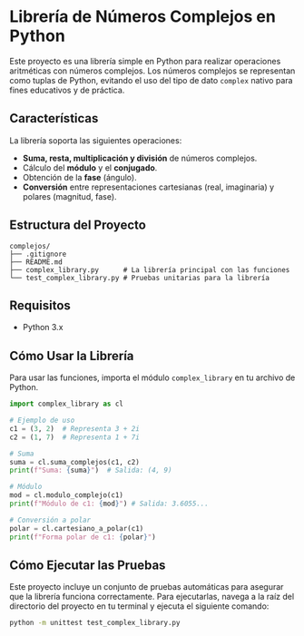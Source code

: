 # Librería de Números Complejos en Python

Este proyecto es una librería simple en Python para realizar operaciones aritméticas con números complejos. Los números complejos se representan como tuplas de Python, evitando el uso del tipo de dato `complex` nativo para fines educativos y de práctica.

## Características

La librería soporta las siguientes operaciones:

* **Suma, resta, multiplicación y división** de números complejos.
* Cálculo del **módulo** y el **conjugado**.
* Obtención de la **fase** (ángulo).
* **Conversión** entre representaciones cartesianas (real, imaginaria) y polares (magnitud, fase).

## Estructura del Proyecto

```
complejos/
├── .gitignore
├── README.md
├── complex_library.py      # La librería principal con las funciones
└── test_complex_library.py # Pruebas unitarias para la librería
```

## Requisitos

* Python 3.x

## Cómo Usar la Librería

Para usar las funciones, importa el módulo `complex_library` en tu archivo de Python.

```python
import complex_library as cl

# Ejemplo de uso
c1 = (3, 2)  # Representa 3 + 2i
c2 = (1, 7)  # Representa 1 + 7i

# Suma
suma = cl.suma_complejos(c1, c2)
print(f"Suma: {suma}")  # Salida: (4, 9)

# Módulo
mod = cl.modulo_complejo(c1)
print(f"Módulo de c1: {mod}") # Salida: 3.6055...

# Conversión a polar
polar = cl.cartesiano_a_polar(c1)
print(f"Forma polar de c1: {polar}")
```

## Cómo Ejecutar las Pruebas

Este proyecto incluye un conjunto de pruebas automáticas para asegurar que la librería funciona correctamente. Para ejecutarlas, navega a la raíz del directorio del proyecto en tu terminal y ejecuta el siguiente comando:

```bash
python -m unittest test_complex_library.py
```
